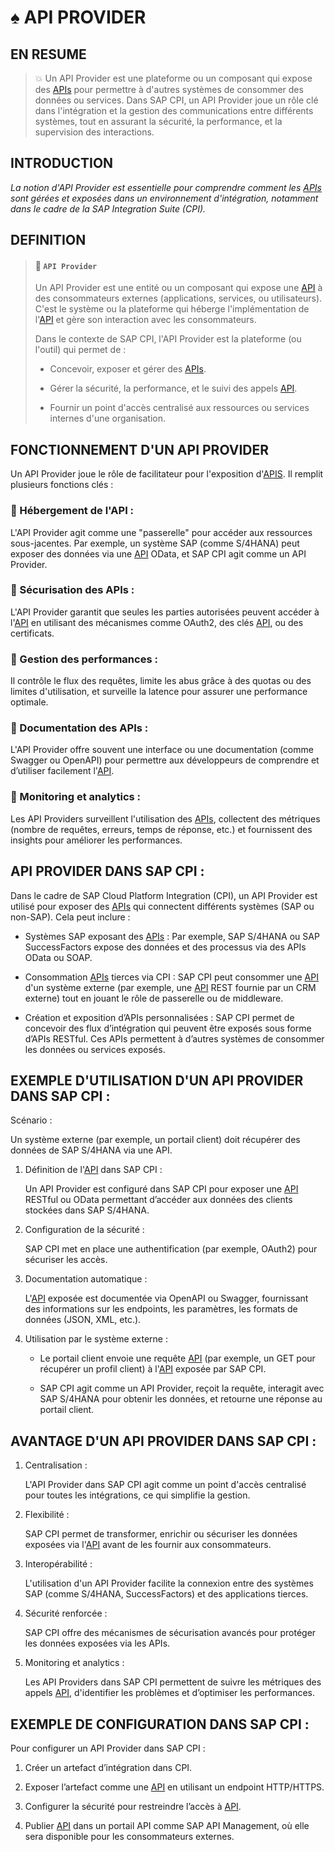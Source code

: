 # ♠ API PROVIDER

## EN RESUME

> :boom: Un API Provider est une plateforme ou un composant qui expose des [APIs](../☼%20UNIT%200%20-%20Lexicon/♠%20API.md) pour permettre à d'autres systèmes de consommer des données ou services. Dans SAP CPI, un API Provider joue un rôle clé dans l'intégration et la gestion des communications entre différents systèmes, tout en assurant la sécurité, la performance, et la supervision des interactions.

## INTRODUCTION

_La notion d'API Provider est essentielle pour comprendre comment les [APIs](../☼%20UNIT%200%20-%20Lexicon/♠%20API.md) sont gérées et exposées dans un environnement d'intégration, notamment dans le cadre de la SAP Integration Suite (CPI)._

## DEFINITION

> #### :bookmark: `API Provider`
>
> Un API Provider est une entité ou un composant qui expose une [API](../☼%20UNIT%200%20-%20Lexicon/♠%20API.md) à des consommateurs externes (applications, services, ou utilisateurs). C'est le système ou la plateforme qui héberge l'implémentation de l'[API](../☼%20UNIT%200%20-%20Lexicon/♠%20API.md) et gère son interaction avec les consommateurs.
>
> Dans le contexte de SAP CPI, l'API Provider est la plateforme (ou l'outil) qui permet de :
>
> - Concevoir, exposer et gérer des [APIs](../☼%20UNIT%200%20-%20Lexicon/♠%20API.md).
>
> - Gérer la sécurité, la performance, et le suivi des appels [API](../☼%20UNIT%200%20-%20Lexicon/♠%20API.md).
>
> - Fournir un point d'accès centralisé aux ressources ou services internes d'une organisation.

## FONCTIONNEMENT D'UN API PROVIDER

Un API Provider joue le rôle de facilitateur pour l'exposition d'[APIS](../☼%20UNIT%200%20-%20Lexicon/♠%20API.md). Il remplit plusieurs fonctions clés :

### :small_red_triangle_down: Hébergement de l'API :

L'API Provider agit comme une "passerelle" pour accéder aux ressources sous-jacentes. Par exemple, un système SAP (comme S/4HANA) peut exposer des données via une [API](../☼%20UNIT%200%20-%20Lexicon/♠%20API.md) OData, et SAP CPI agit comme un API Provider.

### :small_red_triangle_down: Sécurisation des APIs :

L'API Provider garantit que seules les parties autorisées peuvent accéder à l'[API](../☼%20UNIT%200%20-%20Lexicon/♠%20API.md) en utilisant des mécanismes comme OAuth2, des clés [API](../☼%20UNIT%200%20-%20Lexicon/♠%20API.md), ou des certificats.

### :small_red_triangle_down: Gestion des performances :

Il contrôle le flux des requêtes, limite les abus grâce à des quotas ou des limites d'utilisation, et surveille la latence pour assurer une performance optimale.

### :small_red_triangle_down: Documentation des APIs :

L'API Provider offre souvent une interface ou une documentation (comme Swagger ou OpenAPI) pour permettre aux développeurs de comprendre et d’utiliser facilement l'[API](../☼%20UNIT%200%20-%20Lexicon/♠%20API.md).

### :small_red_triangle_down: Monitoring et analytics :

Les API Providers surveillent l'utilisation des [APIs](../☼%20UNIT%200%20-%20Lexicon/♠%20API.md), collectent des métriques (nombre de requêtes, erreurs, temps de réponse, etc.) et fournissent des insights pour améliorer les performances.

## API PROVIDER DANS SAP CPI :

Dans le cadre de SAP Cloud Platform Integration (CPI), un API Provider est utilisé pour exposer des [APIs](../☼%20UNIT%200%20-%20Lexicon/♠%20API.md) qui connectent différents systèmes (SAP ou non-SAP). Cela peut inclure :

- Systèmes SAP exposant des [APIs](../☼%20UNIT%200%20-%20Lexicon/♠%20API.md) : Par exemple, SAP S/4HANA ou SAP SuccessFactors expose des données et des processus via des APIs OData ou SOAP.

- Consommation [APIs](../☼%20UNIT%200%20-%20Lexicon/♠%20API.md) tierces via CPI : SAP CPI peut consommer une [API](../☼%20UNIT%200%20-%20Lexicon/♠%20API.md) d'un système externe (par exemple, une [API](../☼%20UNIT%200%20-%20Lexicon/♠%20API.md) REST fournie par un CRM externe) tout en jouant le rôle de passerelle ou de middleware.

- Création et exposition d’APIs personnalisées : SAP CPI permet de concevoir des flux d’intégration qui peuvent être exposés sous forme d’APIs RESTful. Ces APIs permettent à d’autres systèmes de consommer les données ou services exposés.

## EXEMPLE D'UTILISATION D'UN API PROVIDER DANS SAP CPI :

Scénario :

Un système externe (par exemple, un portail client) doit récupérer des données de SAP S/4HANA via une API.

1. Définition de l'[API](../☼%20UNIT%200%20-%20Lexicon/♠%20API.md) dans SAP CPI :

   Un API Provider est configuré dans SAP CPI pour exposer une [API](../☼%20UNIT%200%20-%20Lexicon/♠%20API.md) RESTful ou OData permettant d’accéder aux données des clients stockées dans SAP S/4HANA.

2. Configuration de la sécurité :

   SAP CPI met en place une authentification (par exemple, OAuth2) pour sécuriser les accès.

3. Documentation automatique :

   L'[API](../☼%20UNIT%200%20-%20Lexicon/♠%20API.md) exposée est documentée via OpenAPI ou Swagger, fournissant des informations sur les endpoints, les paramètres, les formats de données (JSON, XML, etc.).

4. Utilisation par le système externe :

   - Le portail client envoie une requête [API](../☼%20UNIT%200%20-%20Lexicon/♠%20API.md) (par exemple, un GET pour récupérer un profil client) à l'[API](../☼%20UNIT%200%20-%20Lexicon/♠%20API.md) exposée par SAP CPI.

   - SAP CPI agit comme un API Provider, reçoit la requête, interagit avec SAP S/4HANA pour obtenir les données, et retourne une réponse au portail client.

## AVANTAGE D'UN API PROVIDER DANS SAP CPI :

1. Centralisation :

   L'API Provider dans SAP CPI agit comme un point d'accès centralisé pour toutes les intégrations, ce qui simplifie la gestion.

2. Flexibilité :

   SAP CPI permet de transformer, enrichir ou sécuriser les données exposées via l'[API](../☼%20UNIT%200%20-%20Lexicon/♠%20API.md) avant de les fournir aux consommateurs.

3. Interopérabilité :

   L'utilisation d'un API Provider facilite la connexion entre des systèmes SAP (comme S/4HANA, SuccessFactors) et des applications tierces.

4. Sécurité renforcée :

   SAP CPI offre des mécanismes de sécurisation avancés pour protéger les données exposées via les APIs.

5. Monitoring et analytics :

   Les API Providers dans SAP CPI permettent de suivre les métriques des appels [API](../☼%20UNIT%200%20-%20Lexicon/♠%20API.md), d'identifier les problèmes et d’optimiser les performances.

## EXEMPLE DE CONFIGURATION DANS SAP CPI :

Pour configurer un API Provider dans SAP CPI :

1. Créer un artefact d’intégration dans CPI.

2. Exposer l’artefact comme une [API](../☼%20UNIT%200%20-%20Lexicon/♠%20API.md) en utilisant un endpoint HTTP/HTTPS.

3. Configurer la sécurité pour restreindre l’accès à [API](../☼%20UNIT%200%20-%20Lexicon/♠%20API.md).

4. Publier [API](../☼%20UNIT%200%20-%20Lexicon/♠%20API.md) dans un portail API comme SAP API Management, où elle sera disponible pour les consommateurs externes.

